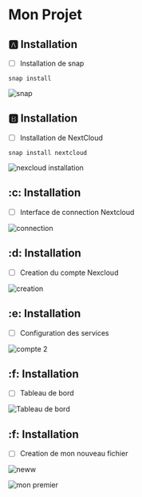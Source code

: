 # Mon Projet

## :a: Installation 

- [ ] Installation de snap

```
snap install 
```
![snap](https://user-images.githubusercontent.com/71027895/145515468-23680b8c-cf16-454b-b44b-4a3cb388e230.png)


## :b: Installation

- [ ] Installation de NextCloud

```
snap install nextcloud
```

![nexcloud installation](https://user-images.githubusercontent.com/71027895/145518407-2e95b6fd-3600-475a-9f64-3f944d2a87ca.png)


## :c: Installation

- [ ] Interface de connection Nextcloud

![connection](https://user-images.githubusercontent.com/71027895/145519166-1bd39cff-9b92-40b0-9e69-de53ac72708c.png)

## :d: Installation

- [ ] Creation du compte Nexcloud

![creation](https://user-images.githubusercontent.com/71027895/145520397-2e769f83-240b-4ad2-b559-3eda418d9a77.png)


## :e: Installation

- [ ] Configuration des services

![compte 2](https://user-images.githubusercontent.com/71027895/145520636-b2464109-8ad7-438d-b0e1-6cbc4de0dcc7.png)


## :f: Installation

- [ ] Tableau de bord

![Tableau de bord](https://user-images.githubusercontent.com/71027895/145520995-7faf069c-adea-4060-bb84-6324e57fac27.png)


## :f: Installation

- [ ] Creation de mon nouveau fichier

![neww](https://user-images.githubusercontent.com/71027895/145521308-8d5f9335-5ca9-4a5e-b48a-a317ed8945f0.png)


![mon premier ](https://user-images.githubusercontent.com/71027895/145521338-c7160100-0c7d-4730-bd9d-a0cb140e8c22.png)





























